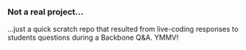 ### Not a real project...

...just a quick scratch repo that resulted from live-coding responses to students questions during a Backbone Q&A. YMMV!
